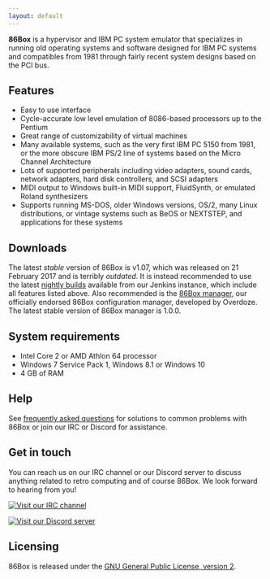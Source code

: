 ```yaml
---
layout: default
---
```


**86Box** is a hypervisor and IBM PC system emulator that specializes in running old operating systems and software designed for IBM PC systems and compatibles from 1981 through fairly recent system designs based on the PCI bus.

Features
--------
* Easy to use interface
* Cycle-accurate low level emulation of 8086-based processors up to the Pentium
* Great range of customizability of virtual machines
* Many available systems, such as the very first IBM PC 5150 from 1981, or the more obscure IBM PS/2 line of systems based on the Micro Channel Architecture
* Lots of supported peripherals including video adapters, sound cards, network adapters, hard disk controllers, and SCSI adapters
* MIDI output to Windows built-in MIDI support, FluidSynth, or emulated Roland synthesizers
* Supports running MS-DOS, older Windows versions, OS/2, many Linux distributions, or vintage systems such as BeOS or NEXTSTEP, and applications for these systems

Downloads
---------
The latest _stable_ version of 86Box is v1.07, which was released on 21 February 2017 and is terribly _outdated_. It is instead recommended to use the latest [nightly builds](https://github.com/86Box/86Box#nightly-builds) available from our Jenkins instance, which include all features listed above.
Also recommended is the [86Box manager](https://github.com/86Box/86BoxManager), our officially endorsed 86Box configuration manager, developed by Overdoze. The latest stable version of 86Box manager is 1.0.0.

System requirements
-------------------
* Intel Core 2 or AMD Athlon 64 processor
* Windows 7 Service Pack 1, Windows 8.1 or Windows 10
* 4 GB of RAM

Help
----
See [frequently asked questions](faq) for solutions to common problems with 86Box or join our IRC or Discord for assistance.

Get in touch
------------
You can reach us on our IRC channel or our Discord server to discuss anything related to retro computing and of course 86Box. We look forward to hearing from you!

[![Visit our IRC channel](https://kiwiirc.com/buttons/irc.ringoflightning.net/softhistory.png)](https://kiwiirc.com/client/irc.ringoflightning.net/?nick=github?#softhistory)

[![Visit our Discord server](https://discordapp.com/api/guilds/262614059009048590/embed.png)](https://discord.gg/Es3TnUH)

Licensing
---------
86Box is released under the [GNU General Public License, version 2](https://www.gnu.org/licenses/old-licenses/gpl-2.0.html).

